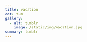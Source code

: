 ```yaml
---
title: vacation
cat: tum
gallery:
  - alt: tumblr
    image: /static/img/vacation.jpg
summary: tumblr
---
```

